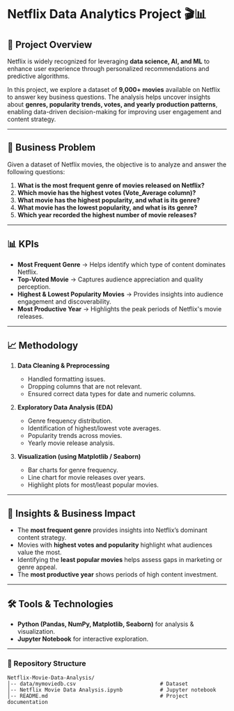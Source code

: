 # Netflix Data Analytics Project 🎬📊

## 📌 Project Overview
Netflix is widely recognized for leveraging **data science, AI, and ML** to enhance user experience through personalized recommendations and predictive algorithms.  

In this project, we explore a dataset of **9,000+ movies** available on Netflix to answer key business questions. The analysis helps uncover insights about **genres, popularity trends, votes, and yearly production patterns**, enabling data-driven decision-making for improving user engagement and content strategy.

---

## 🎯 Business Problem
Given a dataset of Netflix movies, the objective is to analyze and answer the following questions:

1. **What is the most frequent genre of movies released on Netflix?**  
2. **Which movie has the highest votes (Vote_Average column)?**  
3. **What movie has the highest popularity, and what is its genre?**  
4. **What movie has the lowest popularity, and what is its genre?**  
5. **Which year recorded the highest number of movie releases?**

---

## 📊 KPIs
- **Most Frequent Genre** → Helps identify which type of content dominates Netflix.  
- **Top-Voted Movie** → Captures audience appreciation and quality perception.  
- **Highest & Lowest Popularity Movies** → Provides insights into audience engagement and discoverability.  
- **Most Productive Year** → Highlights the peak periods of Netflix's movie releases.  

---

## 📈 Methodology
1. **Data Cleaning & Preprocessing**  
   - Handled formatting issues.  
   - Dropping columns that are not relevant.
   - Ensured correct data types for date and numeric columns.  

2. **Exploratory Data Analysis (EDA)**  
   - Genre frequency distribution.  
   - Identification of highest/lowest vote averages.  
   - Popularity trends across movies.  
   - Yearly movie release analysis.  

3. **Visualization (using Matplotlib / Seaborn)**  
   - Bar charts for genre frequency.  
   - Line chart for movie releases over years.  
   - Highlight plots for most/least popular movies.  

---

## 🔑 Insights & Business Impact
- The **most frequent genre** provides insights into Netflix’s dominant content strategy.  
- Movies with **highest votes and popularity** highlight what audiences value the most.  
- Identifying the **least popular movies** helps assess gaps in marketing or genre appeal.  
- The **most productive year** shows periods of high content investment.  

---

## 🛠️ Tools & Technologies
- **Python (Pandas, NumPy, Matplotlib, Seaborn)** for analysis & visualization.  
- **Jupyter Notebook** for interactive exploration.   

---

### 📂 Repository Structure  
```plaintext
Netflix-Movie-Data-Analysis/
│-- data/mymoviedb.csv   					   	 # Dataset
│-- Netflix Movie Data Analysis.ipynb            # Jupyter notebook
│-- README.md               				   	 # Project documentation
